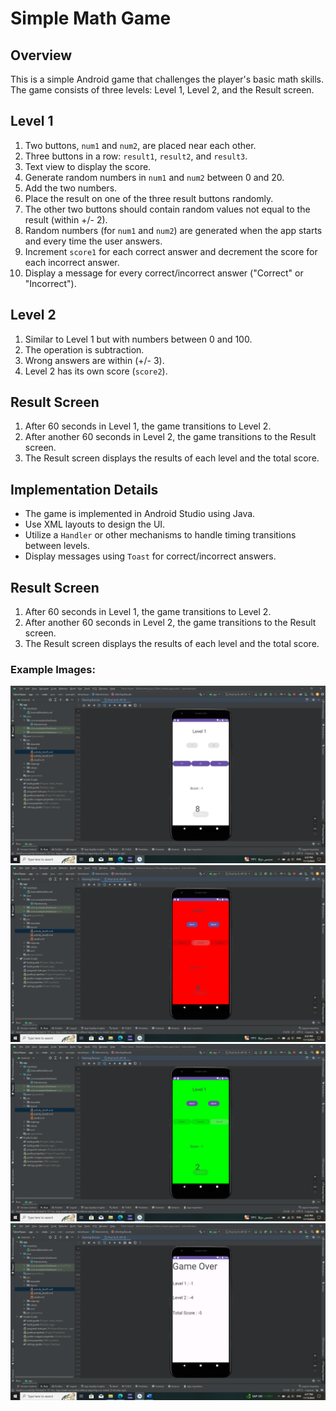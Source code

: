 

# Simple Math Game

## Overview

This is a simple Android game that challenges the player's basic math skills. The game consists of three levels: Level 1, Level 2, and the Result screen.

## Level 1

1. Two buttons, `num1` and `num2`, are placed near each other.
2. Three buttons in a row: `result1`, `result2`, and `result3`.
3. Text view to display the score.
4. Generate random numbers in `num1` and `num2` between 0 and 20.
5. Add the two numbers.
6. Place the result on one of the three result buttons randomly.
7. The other two buttons should contain random values not equal to the result (within +/- 2).
8. Random numbers (for `num1` and `num2`) are generated when the app starts and every time the user answers.
9. Increment `score1` for each correct answer and decrement the score for each incorrect answer.
10. Display a message for every correct/incorrect answer ("Correct" or "Incorrect").

## Level 2

1. Similar to Level 1 but with numbers between 0 and 100.
2. The operation is subtraction.
3. Wrong answers are within (+/- 3).
4. Level 2 has its own score (`score2`).

## Result Screen

1. After 60 seconds in Level 1, the game transitions to Level 2.
2. After another 60 seconds in Level 2, the game transitions to the Result screen.
3. The Result screen displays the results of each level and the total score.

## Implementation Details

- The game is implemented in Android Studio using Java.
- Use XML layouts to design the UI.
- Utilize a `Handler` or other mechanisms to handle timing transitions between levels.
- Display messages using `Toast` for correct/incorrect answers.

## Result Screen

1. After 60 seconds in Level 1, the game transitions to Level 2.
2. After another 60 seconds in Level 2, the game transitions to the Result screen.
3. The Result screen displays the results of each level and the total score.

### Example Images:

![Result Image 1](images/image1.png)
![Result Image 2](images/image2.png)
![Result Image 3](images/image3.png)
![Result Image 3](images/image4.png)


